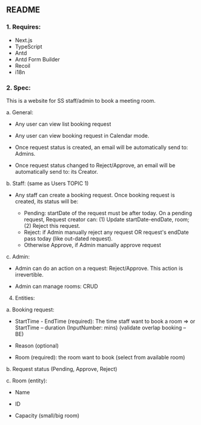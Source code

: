 ## README

### 1. Requires:
- Next.js
- TypeScript
- Antd
- Antd Form Builder
- Recoil
- i18n

### 2. Spec:

This is a website for SS staff/admin to book a meeting room.

a. General:  

* Any user can view list booking request 

* Any user can view booking request in Calendar mode. 

* Once request status is created, an email will be automatically send  to: Admins. 

* Once request status changed to Reject/Approve, an email will be automatically send  to: its Creator. 

b. Staff:  (same as Users TOPIC 1) 

* Any staff can create a booking request. Once booking request is created, its status will be: 

  * Pending: startDate of the request must be after today. On a pending request, Request creator can: (1) Update  startDate-endDate, room; (2) Reject this request. 
  * Reject: if Admin manually reject any request OR request's endDate pass today (like out-dated request). 
  * Otherwise Approve, if Admin manually approve request  

c. Admin:  

* Admin can do an action on a request: Reject/Approve. This action is irrevertible. 

* Admin can manage rooms: CRUD 

4. Entities: 

a. Booking request:

* StartTime - EndTime (required): The time staff want to book a room 
=> or StartTime – duration (InputNumber: mins) (validate overlap booking – BE) 

* Reason (optional) 

* Room (required): the room want to book (select from available room) 

b. Request status (Pending, Approve, Reject) 

c. Room (entity):  

* Name 

* ID 

* Capacity (small/big room) 